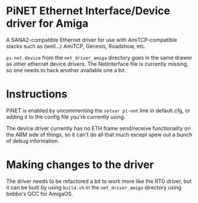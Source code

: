 # PiNET Ethernet Interface/Device driver for Amiga

A SANA2-compatible Ethernet driver for use with AmiTCP-compatible stacks such as (well...) AmiTCP, Genesis, Roadshow, etc.

`pi-net.device` from the `net_driver_amiga` directory goes in the same drawer as other ethernet device drivers. The NetInterface file is currently missing, so one needs to hack another available one a bit.

# Instructions

PiNET is enabled by uncommenting the `setvar pi-net` line in default.cfg, or adding it to the config file you're currently using.

The device driver currently has no ETH frame send/receive functionality on the ARM side of things, so it can't do all that much except spew out a bunch of debug information.

# Making changes to the driver

The driver needs to be refactored a bit to work more like the RTG driver, but it can be built by using `build.sh` in the `net_driver_amiga` directory using bebbo's GCC for AmigaOS.
